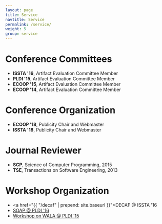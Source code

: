 ```yaml
---
layout: page
title: Service
navtitle: Service
permalink: /service/
weight: 5
group: service
---
```


# Conference Committees #
* **ISSTA &#39;16**, Artifact Evaluation Committee Member
* **PLDI &#39;15**, Artifact Evaluation Committee Member
* **ECOOP &#39;15**, Artifact Evaluation Committee Member
* **ECOOP &#39;14**, Artifact Evaluation Committee Member

# Conference Organization #
* **ECOOP &#39;18**, Publicity Chair and Webmaster
* **ISSTA &#39;18**, Publicity Chair and Webmaster

# Journal Reviewer #
* **SCP**, Science of Computer Programming, 2015
* **TSE**, Transactions on Software Engineering, 2013

# Workshop Organization #
* <a href="{{ "/decaf" | prepend: site.baseurl }}">DECAF @ ISSTA &#39;16</a>
* [SOAP @ PLDI &#39;16][soap]
* [Workshop on WALA @ PLDI &#39;15][wow]

[wow]: http://researcher.watson.ibm.com/researcher/view_group.php?id=5750
[soap]: http://conf.researchr.org/track/pldi-2016/SOAP-2016-papers